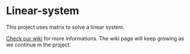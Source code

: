 # Linear-system
This project uses matrix to solve a linear system.

[Check our wiki](https://github.com/73VW/Linear-system/wiki) for more informations. The wiki page will keep growing as we continue m the project.